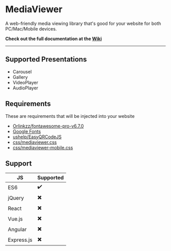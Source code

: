 # MediaViewer
A web-friendly media viewing library that's good for your website for both PC/Mac/Mobile devices.

**Check out the full documentation at the [Wiki](https://github.com/XHiddenProjects/MediaViewer/wiki)**

***

## Supported Presentations
* Carousel
* Gallery
* VideoPlayer
* AudioPlayer

## Requirements
These are requirements that will be injected into your website
* [Orlinkzz/fontawesome-pro-v6.7.0](https://github.com/Orlinkzz/fontawesome-pro-v6.7.0)
* [Google Fonts](//fonts.googleapis.com/css2?family=Cedarville+Cursive&family=Cutive+Mono&family=Dancing+Script:wght@400..700&family=Handlee&family=PT+Mono&family=PT+Sans+Caption:wght@400;700&family=PT+Serif+Caption:ital@0;1&display=swap)
* [ushelp/EasyQRCodeJS](https://github.com/ushelp/EasyQRCodeJS)
* [css/mediaviewer.css](https://github.com/XHiddenProjects/MediaViewer/blob/master/css/mediaviewer.css)
* [css/mediaviewer-mobile.css](https://github.com/XHiddenProjects/MediaViewer/blob/master/css/mediaviewer-mobile.css)

## Support
| JS         | Supported  |
| --         | ---------  |
| ES6        | ✔️         |
| jQuery     | ✖️         |
| React      | ✖️         |
| Vue.js     | ✖️         |
| Angular    | ✖️         |
| Express.js | ✖️         |

